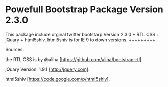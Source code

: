 Powefull Bootstrap  Package Version 2.3.0
=========

This package include orginal twitter bootstarp Version 2.3.0 + RTL CSS + jQuary + html5shiv.
html5shiv is for IE 9 to down versions.
+++++++++

Sources:

the RTL CSS is by @aliha [https://github.com/aliha/bootstrap-rtl].

jQuary Version: 1.9.1 [http://jquery.com].

html5shiv [https://code.google.com/p/html5shiv].
